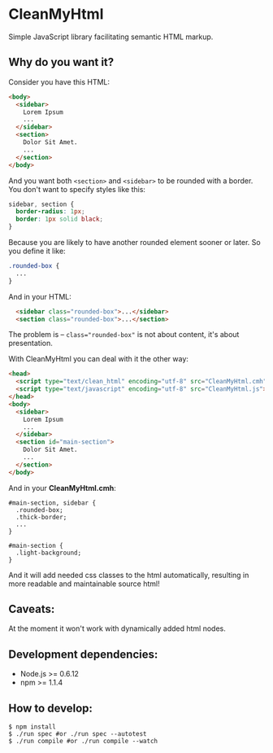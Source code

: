 CleanMyHtml
===========

Simple JavaScript library facilitating semantic HTML markup.

Why do you want it?
------------------

Consider you have this HTML:

```html
<body>
  <sidebar>
    Lorem Ipsum
    ...
  </sidebar>
  <section>
    Dolor Sit Amet.
    ...
  </section>
</body>
```

And you want both `<section>` and `<sidebar>` to be rounded with a border.
You don't want to specify styles like this:

```css
sidebar, section {
  border-radius: 1px;
  border: 1px solid black;
}
```

Because you are likely to have another rounded element sooner or later.
So you define it like:

```css
.rounded-box {
  ...
}
```

And in your HTML:

```html
  <sidebar class="rounded-box">...</sidebar>
  <section class="rounded-box">...</section>
```

The problem is – `class="rounded-box"` is not about content, it's about presentation.

With CleanMyHtml you can deal with it the other way:

```html
<head>
  <script type="text/clean_html" encoding="utf-8" src="CleanMyHtml.cmh"></script>
  <script type="text/javascript" encoding="utf-8" src="CleanMyHtml.js"></script>
</head>
<body>
  <sidebar>
    Lorem Ipsum
    ...
  </sidebar>
  <section id="main-section">
    Dolor Sit Amet.
    ...
  </section>
</body>
```

And in your __CleanMyHtml.cmh__:

```
#main-section, sidebar {
  .rounded-box;
  .thick-border;
  ...
}

#main-section {
  .light-background;
}
```

And it will add needed css classes to the html automatically, resulting in more readable and 
maintainable source html!

Caveats:
--------

At the moment it won't work with dynamically added html nodes.

Development dependencies:
-------------------------

* Node.js >= 0.6.12
* npm >= 1.1.4

How to develop:
---------------

```
$ npm install
$ ./run spec #or ./run spec --autotest
$ ./run compile #or ./run compile --watch
```

